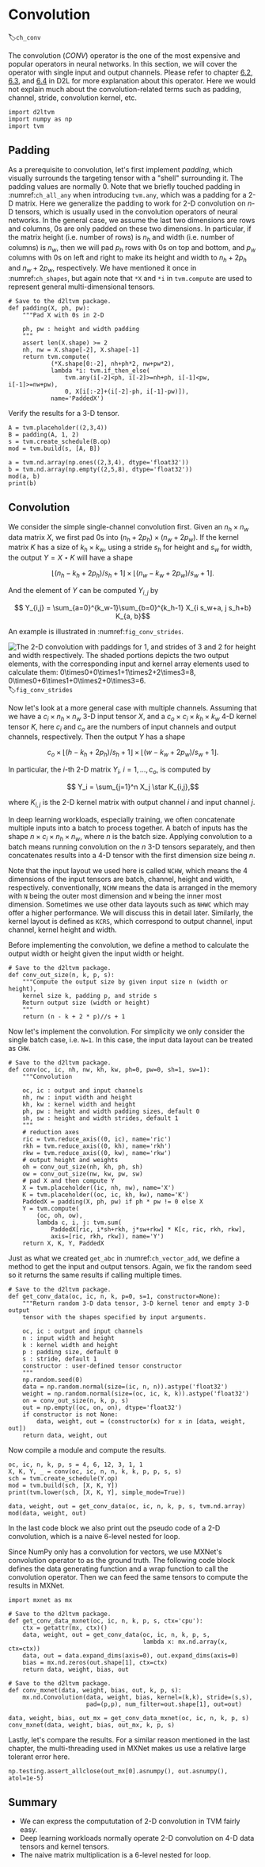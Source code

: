 # Convolution
:label:`ch_conv`

The convolution (*CONV*) operator is the one of the most expensive and popular operators in neural networks. In this section, we will cover the operator with single input and output channels. Please refer to chapter [6.2](http://numpy.d2l.ai/chapter_convolutional-neural-networks/conv-layer.html), [6.3](http://numpy.d2l.ai/chapter_convolutional-neural-networks/padding-and-strides.html), and [6.4](http://numpy.d2l.ai/chapter_convolutional-neural-networks/channels.html) in D2L for more explanation about this operator. Here we would not explain much about the convolution-related terms such as padding, channel, stride, convolution kernel, etc.

```{.python .input  n=1}
import d2ltvm
import numpy as np
import tvm
```

## Padding

As a prerequisite to convolution, let's first implement *padding*, which visually surrounds the targeting tensor with a "shell" surrounding it. The padding values are normally 0. Note that we briefly touched padding in :numref:`ch_all_any` when introducing `tvm.any`, which was a padding for a 2-D matrix.
Here we generalize the padding to work for 2-D convolution on $n$-D tensors, which is usually used in the convolution operators of neural networks. In the general case, we assume the last two dimensions are rows and columns, 0s are only padded on these two dimensions. In particular, if the matrix height (i.e. number of rows) is $n_h$ and width (i.e. number of columns) is $n_w$, then we will pad $p_h$ rows with 0s on top and bottom, and $p_w$ columns with 0s on left and right to make its height and width to $n_h+2p_h$ and $n_w+2p_w$, respectively. We have mentioned it once in :numref:`ch_shapes`, but again note that `*X` and `*i` in `tvm.compute` are used to represent general multi-dimensional tensors.

```{.python .input  n=53}
# Save to the d2ltvm package.
def padding(X, ph, pw):
    """Pad X with 0s in 2-D

    ph, pw : height and width padding
    """
    assert len(X.shape) >= 2
    nh, nw = X.shape[-2], X.shape[-1]
    return tvm.compute(
            (*X.shape[0:-2], nh+ph*2, nw+pw*2),
            lambda *i: tvm.if_then_else(
                tvm.any(i[-2]<ph, i[-2]>=nh+ph, i[-1]<pw, i[-1]>=nw+pw),
                0, X[i[:-2]+(i[-2]-ph, i[-1]-pw)]),
            name='PaddedX')
```

Verify the results for a 3-D tensor.

```{.python .input  n=51}
A = tvm.placeholder((2,3,4))
B = padding(A, 1, 2)
s = tvm.create_schedule(B.op)
mod = tvm.build(s, [A, B])

a = tvm.nd.array(np.ones((2,3,4), dtype='float32'))
b = tvm.nd.array(np.empty((2,5,8), dtype='float32'))
mod(a, b)
print(b)
```

## Convolution

We consider the simple single-channel convolution first. Given an $n_h\times n_w$ data matrix $X$, we first pad 0s into $(n_h+2p_h) \times (n_w+2p_w)$. If the kernel matrix $K$ has a size of $k_h\times k_w$, using a stride $s_h$ for height and $s_w$ for width, the output $Y = X \star K$ will have a shape

$$ \lfloor (n_h-k_h+2p_h)/s_h+1\rfloor  \times \lfloor (n_w-k_w+2p_w)/s_w+1\rfloor.$$

And the element of $Y$ can be computed $Y_{i,j}$ by

$$ Y_{i,j} = \sum_{a=0}^{k_w-1}\sum_{b=0}^{k_h-1} X_{i s_w+a, j s_h+b} K_{a, b}$$

An example is illustrated in :numref:`fig_conv_strides`.

![The 2-D convolution with paddings for 1, and strides of 3 and 2 for height and width respectively. The shaded portions depicts the two output elements, with the corresponding input and kernel array elements used to calculate them: $0\times0+0\times1+1\times2+2\times3=8$, $0\times0+6\times1+0\times2+0\times3=6$. ](../img/conv-stride.svg)
:label:`fig_conv_strides`

Now let's look at a more general case with multiple channels.
Assuming that we have a $c_i \times n_h \times n_w$ 3-D input tensor $X$, and a $c_o\times c_i\times k_h\times k_w$ 4-D kernel tensor $K$, here $c_i$ and $c_o$ are the numbers of input channels and output channels, respectively. Then the output $Y$ has a shape

$$ c_o \times \lfloor (h-k_h+2p_h)/s_h+1\rfloor  \times \lfloor (w-k_w+2p_w)/s_w+1\rfloor.$$

In particular, the $i$-th 2-D matrix $Y_i$, $i=1,\ldots,c_o$, is computed by

$$ Y_i = \sum_{j=1}^n X_j \star K_{i,j},$$

where $K_{i,j}$ is the 2-D kernel matrix with output channel $i$ and input channel $j$.

In deep learning workloads, especially training, we often concatenate multiple inputs into a batch to process together. A batch of inputs has the shape $n \times c_i \times n_h \times n_w$, where $n$ is the batch size. Applying convolution to a batch means running convolution on the $n$ 3-D tensors separately, and then concatenates results into a 4-D tensor with the first dimension size being $n$.

Note that the input layout we used here is called `NCHW`, which means the 4 dimensions of the input tensors are batch, channel, height and width, respectively. 
conventionally, `NCHW` means the data is arranged in the memory with `N` being the outer most dimension and `W` being the inner most dimension. Sometimes we use other data layouts such as `NHWC` which may offer a higher performance. We will discuss this in detail later.
Similarly, the kernel layout is defined as `KCRS`, which correspond to output channel, input channel, kernel height and width.

Before implementing the convolution, we define a method to calculate the output width or height given the input width or height.

```{.python .input  n=52}
# Save to the d2ltvm package.
def conv_out_size(n, k, p, s):
    """Compute the output size by given input size n (width or height),
    kernel size k, padding p, and stride s
    Return output size (width or height)
    """
    return (n - k + 2 * p)//s + 1
```

Now let's implement the convolution. For simplicity we only consider the single batch case, i.e. `N=1`. In this case, the input data layout can be treated as `CHW`.

```{.python .input  n=56}
# Save to the d2ltvm package.
def conv(oc, ic, nh, nw, kh, kw, ph=0, pw=0, sh=1, sw=1):
    """Convolution

    oc, ic : output and input channels
    nh, nw : input width and height
    kh, kw : kernel width and height
    ph, pw : height and width padding sizes, default 0
    sh, sw : height and width strides, default 1
    """
    # reduction axes
    ric = tvm.reduce_axis((0, ic), name='ric')
    rkh = tvm.reduce_axis((0, kh), name='rkh')
    rkw = tvm.reduce_axis((0, kw), name='rkw')
    # output height and weights
    oh = conv_out_size(nh, kh, ph, sh)
    ow = conv_out_size(nw, kw, pw, sw)
    # pad X and then compute Y
    X = tvm.placeholder((ic, nh, nw), name='X')
    K = tvm.placeholder((oc, ic, kh, kw), name='K')
    PaddedX = padding(X, ph, pw) if ph * pw != 0 else X
    Y = tvm.compute(
        (oc, oh, ow),
        lambda c, i, j: tvm.sum(
            PaddedX[ric, i*sh+rkh, j*sw+rkw] * K[c, ric, rkh, rkw],
            axis=[ric, rkh, rkw]), name='Y')
    return X, K, Y, PaddedX
```

Just as what we created `get_abc` in :numref:`ch_vector_add`, we define a method to get the input and output tensors. Again, we fix the random seed so it returns the same results if calling multiple times.

```{.python .input}
# Save to the d2ltvm package.
def get_conv_data(oc, ic, n, k, p=0, s=1, constructor=None):
    """Return random 3-D data tensor, 3-D kernel tenor and empty 3-D output 
    tensor with the shapes specified by input arguments.

    oc, ic : output and input channels
    n : input width and height
    k : kernel width and height
    p : padding size, default 0
    s : stride, default 1
    constructor : user-defined tensor constructor
    """
    np.random.seed(0)
    data = np.random.normal(size=(ic, n, n)).astype('float32')
    weight = np.random.normal(size=(oc, ic, k, k)).astype('float32')
    on = conv_out_size(n, k, p, s)
    out = np.empty((oc, on, on), dtype='float32')
    if constructor is not None:
        data, weight, out = (constructor(x) for x in [data, weight, out])
    return data, weight, out

```

Now compile a module and compute the results.

```{.python .input}
oc, ic, n, k, p, s = 4, 6, 12, 3, 1, 1
X, K, Y, _ = conv(oc, ic, n, n, k, k, p, p, s, s)
sch = tvm.create_schedule(Y.op)
mod = tvm.build(sch, [X, K, Y])
print(tvm.lower(sch, [X, K, Y], simple_mode=True))

data, weight, out = get_conv_data(oc, ic, n, k, p, s, tvm.nd.array)
mod(data, weight, out)
```
In the last code block we also print out the pseudo code of a 2-D convolution, which is a naive 6-level nested for loop.

Since NumPy only has a convolution for vectors, we use MXNet's convolution operator to as the ground truth. The following code block defines the data generating function and a wrap function to call the convolution operator. Then we can feed the same tensors to compute the results in MXNet.

```{.python .input}
import mxnet as mx

# Save to the d2ltvm package.
def get_conv_data_mxnet(oc, ic, n, k, p, s, ctx='cpu'):
    ctx = getattr(mx, ctx)()
    data, weight, out = get_conv_data(oc, ic, n, k, p, s,
                                      lambda x: mx.nd.array(x, ctx=ctx))
    data, out = data.expand_dims(axis=0), out.expand_dims(axis=0)
    bias = mx.nd.zeros(out.shape[1], ctx=ctx)
    return data, weight, bias, out

# Save to the d2ltvm package.
def conv_mxnet(data, weight, bias, out, k, p, s):
    mx.nd.Convolution(data, weight, bias, kernel=(k,k), stride=(s,s),
                      pad=(p,p), num_filter=out.shape[1], out=out)

data, weight, bias, out_mx = get_conv_data_mxnet(oc, ic, n, k, p, s)
conv_mxnet(data, weight, bias, out_mx, k, p, s)
```

Lastly, let's compare the results. For a similar reason mentioned in the last chapter, the multi-threading used in MXNet makes us use a relative large tolerant error here.

```{.python .input}
np.testing.assert_allclose(out_mx[0].asnumpy(), out.asnumpy(), atol=1e-5)
```

## Summary

- We can express the compututation of 2-D convolution in TVM fairly easy.
- Deep learning workloads normally operate 2-D convolution on 4-D data tensors and kernel tensors.
- The naive matrix multiplication is a 6-level nested for loop.
